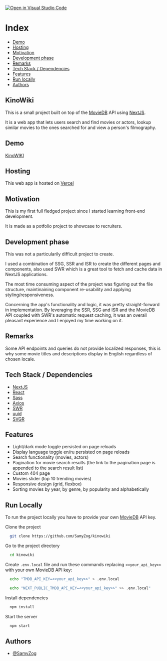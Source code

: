 [![Open in Visual Studio Code](https://open.vscode.dev/badges/open-in-vscode.svg)](https://open.vscode.dev/organization/repository)

# Index

- [Demo](#demo)
- [Hosting](#host)
- [Motivation](#motivation)
- [Development phase](#dev-phase)
- [Remarks](#remarks)
- [Tech Stack / Dependencies](#deps)
- [Features](#features)
- [Run locally](#run)
- [Authors](#authors)

<h2>KinoWiki</h2>

This is a small project built on top of the [MovieDB](https://www.themoviedb.org/documentation/api) API using [NextJS](https://nextjs.org/).

It is a web app that lets users search and find movies or actors, lookup similar movies to the ones searched for and view a person's filmography.

<h2 id="demo">Demo</h2>

[KinoWIKI](https://kinowiki.vercel.app/)

<h2 id="host">Hosting</h2>

This web app is hosted on [Vercel](https://vercel.com/)
  
<h2 id="motivation">Motivation</h2>

This is my first full fledged project since I started learning front-end development.

It is made as a potfolio project to showcase to recruiters.

<h2 id="dev-phase">Development phase</h2>

This was not a particularily difficult project to create.

I used a combination of SSG, SSR and ISR to create the different pages and components, also used SWR which is a great tool to fetch and cache data in NextJS applications.

The most time consuming aspect of the project was figuring out the file structure, maintinaining component re-usability and applying styling/responsiveness.

Concerning the app's functionality and logic, it was pretty straight-forward in implementation. By leveraging the SSR, SSG and ISR and the MovieDB API coupled with SWR's automatic request caching, it was an overall pleasant experience and I enjoyed my time working on it.

<h2 id="remarks">Remarks</h2>

Some API endpoints and queries do not provide localized responses, this is why some movie titles and descriptions display in English regardless of chosen locale.

<h2 id="deps">Tech Stack / Dependencies</h2>

- [NextJS](https://nextjs.org/)
- [React](https://reactjs.org/)
- [Sass](https://sass-lang.com/)
- [Axios](https://github.com/axios/axios)
- [SWR](https://swr.vercel.app/)
- [uuid](https://www.npmjs.com/package/uuid)
- [SVGR](https://react-svgr.com/)

  
<h2 id="features">Features</h2>

- Light/dark mode toggle persisted on page reloads
- Display language toggle en/ru persisted on page reloads
- Search functionality (movies, actors)
- Pagination for movie search results (the link to the pagination page is appended to the search result list)
- Custom 404 page
- Movies slider (top 10 trending movies)
- Responsive design (grid, flexbox)
- Sorting movies by year, by genre, by popularity and alphabetically   

  
<h2 id="run">Run Locally</h2>

To run the project locally you have to provide your own [MovieDB](https://www.themoviedb.org/documentation/api) API key.

Clone the project

```bash
  git clone https://github.com/SamyZog/kinowiki
```

Go to the project directory

```bash
  cd kinowiki
```

Create <code>.env.local</code> file and run these commands replacing <code><<your_api_key>></code> with your own MovieDB API key:

```bash
  echo "TMDB_API_KEY=<<your_api_key>>" > .env.local
```

```bash
  echo "NEXT_PUBLIC_TMDB_API_KEY=<<your_api_key>>" >> .env.local"
```


Install dependencies

```bash
  npm install
```

Start the server

```bash
  npm start
```

  
<h2 id="authors">Authors</h2>

- [@SamyZog](https://www.github.com/SamyZog)

  

